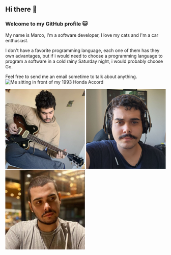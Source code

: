 ## Hi there 👋
### Welcome to my GitHub profile 🐱

My name is Marco, I'm a software developer, I love my cats and I'm a car enthusiast.

I don't have a favorite programming language, each one of them has they own advantages, but if i would need to choose a programming language to program a software in a cold rainy Saturday night, i would probably choose Go.

Feel free to send me an email sometime to talk about anything.
<br>
<img src="https://raw.githubusercontent.com/marcoagpegoraro/marcoagpegoraro/main/Screenshot%20at%20Jul%2013%2000-02-20.png" alt="Me sitting in front of my 1993 Honda Accord"  width="250"/>

<img src="https://github.com/marcoagpegoraro/marcoagpegoraro/blob/main/Screenshot%20at%20Jun%2007%2019-11-06.png?raw=true" alt="Me playing guitar"  width="250"/>
<img src="https://github.com/marcoagpegoraro/marcoagpegoraro/blob/main/photo_2023-12-13%2017.30.25.jpeg?raw=true" alt="Me with a mustache"  width="250"/>
<img src="https://github.com/marcoagpegoraro/marcoagpegoraro/blob/main/profile-pic(1).jpg?raw=true" alt="Me hairless"  width="250"/>

<!--
**marcoagpegoraro/marcoagpegoraro** is a ✨ _special_ ✨ repository because its `README.md` (this file) appears on your GitHub profile.

Here are some ideas to get you started:

- 🔭 I’m currently working on ...
- 🌱 I’m currently learning ...
- 👯 I’m looking to collaborate on ...
- 🤔 I’m looking for help with ...
- 💬 Ask me about ...
- 📫 How to reach me: ...
- 😄 Pronouns: ...
- ⚡ Fun fact: ...
-->
